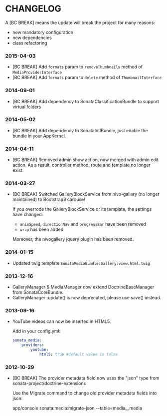 CHANGELOG
=========

A [BC BREAK] means the update will break the project for many reasons:

* new mandatory configuration
* new dependencies
* class refactoring

### 2015-04-03

* [BC BREAK] Add `formats` param to `removeThumbnails` method of `MediaProviderInterface`
* [BC BREAK] Add `formats` param to `delete` method of `ThumbnailInterface`


### 2014-09-01

* [BC BREAK] Add dependency to SonataClassificationBundle to support virtual folders


### 2014-05-02

* [BC BREAK] Add dependency to SonataIntlBundle, just enable the bundle in your AppKernel.

### 2014-04-11

* [BC BREAK] Removed admin show action, now merged with admin edit action. As a result, controller method, route and template no longer exist.

### 2014-03-27

* [BC BREAK] Switched GalleryBlockService from nivo-gallery (no longer maintained) to Bootstrap3 carousel

    If you overrode the GalleryBlockService or its template, the settings have changed:

    * ``animSpeed``, ``directionNav`` and ``progressBar`` have been removed
    * ``wrap`` has been added

    Moreover, the nivogallery jquery plugin has been removed.

### 2014-01-15

* Updated twig template ``SonataMediaBundle:Gallery:view.html.twig``

### 2013-12-16

* GalleryManager & MediaManager now extend DoctrineBaseManager from SonataCoreBundle.
* GalleryManager::update() is now deprecated, please use save() instead.

### 2013-09-16

* YouTube videos can now be inserted in HTML5.

  Add in your config.yml:
  ```yaml
  sonata_media:
      providers:
          youtube:
              html5: true #default value is false
  ```

### 2012-10-29

* [BC BREAK] The provider metadata field now uses the "json" type from sonata-project/doctrine-extensions

  Use the Migrate command to change old provider metadata fields into json:

  app/console sonata:media:migrate-json --table=media__media
